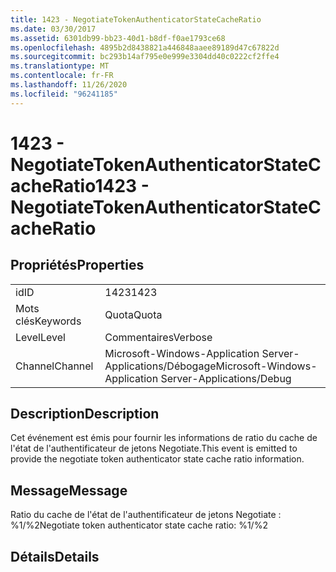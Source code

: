 ```yaml
---
title: 1423 - NegotiateTokenAuthenticatorStateCacheRatio
ms.date: 03/30/2017
ms.assetid: 6301db99-bb23-40d1-b8df-f0ae1793ce68
ms.openlocfilehash: 4895b2d8438821a446848aaee89189d47c67822d
ms.sourcegitcommit: bc293b14af795e0e999e3304dd40c0222cf2ffe4
ms.translationtype: MT
ms.contentlocale: fr-FR
ms.lasthandoff: 11/26/2020
ms.locfileid: "96241185"
---
```

# <a name="1423---negotiatetokenauthenticatorstatecacheratio"></a><span data-ttu-id="f3e39-102">1423 - NegotiateTokenAuthenticatorStateCacheRatio</span><span class="sxs-lookup"><span data-stu-id="f3e39-102">1423 - NegotiateTokenAuthenticatorStateCacheRatio</span></span>

## <a name="properties"></a><span data-ttu-id="f3e39-103">Propriétés</span><span class="sxs-lookup"><span data-stu-id="f3e39-103">Properties</span></span>  
  
|||  
|-|-|  
|<span data-ttu-id="f3e39-104">id</span><span class="sxs-lookup"><span data-stu-id="f3e39-104">ID</span></span>|<span data-ttu-id="f3e39-105">1423</span><span class="sxs-lookup"><span data-stu-id="f3e39-105">1423</span></span>|  
|<span data-ttu-id="f3e39-106">Mots clés</span><span class="sxs-lookup"><span data-stu-id="f3e39-106">Keywords</span></span>|<span data-ttu-id="f3e39-107">Quota</span><span class="sxs-lookup"><span data-stu-id="f3e39-107">Quota</span></span>|  
|<span data-ttu-id="f3e39-108">Level</span><span class="sxs-lookup"><span data-stu-id="f3e39-108">Level</span></span>|<span data-ttu-id="f3e39-109">Commentaires</span><span class="sxs-lookup"><span data-stu-id="f3e39-109">Verbose</span></span>|  
|<span data-ttu-id="f3e39-110">Channel</span><span class="sxs-lookup"><span data-stu-id="f3e39-110">Channel</span></span>|<span data-ttu-id="f3e39-111">Microsoft-Windows-Application Server-Applications/Débogage</span><span class="sxs-lookup"><span data-stu-id="f3e39-111">Microsoft-Windows-Application Server-Applications/Debug</span></span>|  
  
## <a name="description"></a><span data-ttu-id="f3e39-112">Description</span><span class="sxs-lookup"><span data-stu-id="f3e39-112">Description</span></span>  

 <span data-ttu-id="f3e39-113">Cet événement est émis pour fournir les informations de ratio du cache de l'état de l'authentificateur de jetons Negotiate.</span><span class="sxs-lookup"><span data-stu-id="f3e39-113">This event is emitted to provide the negotiate token authenticator state cache ratio information.</span></span>  
  
## <a name="message"></a><span data-ttu-id="f3e39-114">Message</span><span class="sxs-lookup"><span data-stu-id="f3e39-114">Message</span></span>  

 <span data-ttu-id="f3e39-115">Ratio du cache de l'état de l'authentificateur de jetons Negotiate : %1/%2</span><span class="sxs-lookup"><span data-stu-id="f3e39-115">Negotiate token authenticator state cache ratio: %1/%2</span></span>  
  
## <a name="details"></a><span data-ttu-id="f3e39-116">Détails</span><span class="sxs-lookup"><span data-stu-id="f3e39-116">Details</span></span>
